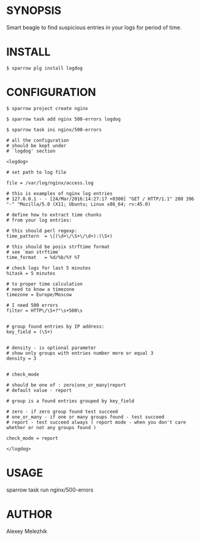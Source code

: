 # SYNOPSIS

Smart beagle to find suspicious entries in your logs for period of time.

# INSTALL

    $ sparrow plg install logdog

# CONFIGURATION

    $ sparrow project create nginx

    $ sparrow task add nginx 500-errors logdog

    $ sparrow task ini nginx/500-errors 

    # all the configuration
    # should be kept under
    # `logdog' section
    
    <logdog>
    
    # set path to log file
      
    file = /var/log/nginx/access.log
    
    # this is examples of nginx log entries
    # 127.0.0.1 - - [24/Mar/2016:14:27:17 +0300] "GET / HTTP/1.1" 200 396 "-" "Mozilla/5.0 (X11; Ubuntu; Linux x86_64; rv:45.0)
    
    # define how to extract time chunks 
    # from your log entries:
    
    # this should perl regexp:
    time_pattern  = \[(\d+\/\S+\/\d+):(\S+)
    
    # this should be posix strftime format
    # see `man strftime`
    time_format   = %d/%b/%Y %T
    
    # check logs for last 5 minutes
    hitask = 5 minutes
    
    # to proper time calculation 
    # need to know a timezone
    timezone = Europe/Moscow
    
    # I need 500 errors
    filter = HTTP\/\S+?"\s+500\s
    
    
    # group found entries by IP address:
    key_field = (\S+)
    
    
    # density - is optional parameter
    # show only groups with entries number more or equal 3 
    density = 3
    
    
    # check_mode
    
    # should be one of : zero|one_or_many|report
    # default value - report
    
    # group is a found entries grouped by key_field
    
    # zero - if zero group found test succeed
    # one_or_many - if one or many groups found - test succeed
    # report - test succeed always ( report mode - when you don't care whether or not any groups found )
    
    check_mode = report
    
    </logdog>
    
# USAGE

   sparrow task run nginx/500-errors 

# AUTHOR

Alexey Melezhik
